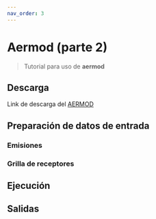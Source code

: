 ```yaml
---
nav_order: 3
---
```

# Aermod (parte 2)

> Tutorial para uso de **aermod**


## Descarga

Link de descarga del [AERMOD](https://gaftp.epa.gov/Air/aqmg/SCRAM/models/preferred/aermod/aermod_source.zip)

## Preparación de datos de entrada

### Emisiones

### Grilla de receptores



## Ejecución


## Salidas


